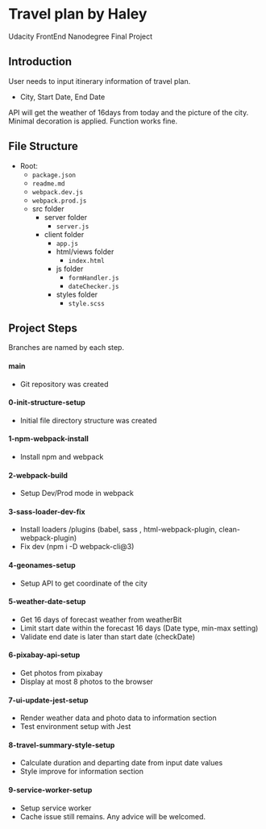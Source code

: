 # Travel plan by Haley

Udacity FrontEnd Nanodegree Final Project

## Introduction

User needs to input itinerary information of travel plan.

- City, Start Date, End Date

API will get the weather of 16days from today and the picture of the city.
Minimal decoration is applied.
Function works fine.

## File Structure

- Root:
  - `package.json`
  - `readme.md`
  - `webpack.dev.js`
  - `webpack.prod.js`
  - src folder
    - server folder
      - `server.js`
    - client folder
      - `app.js`
      - html/views folder
        - `index.html`
      - js folder
        - `formHandler.js`
        - `dateChecker.js`
      - styles folder
        - `style.scss`

## Project Steps

Branches are named by each step.

#### main

- Git repository was created

#### 0-init-structure-setup

- Initial file directory structure was created

#### 1-npm-webpack-install

- Install npm and webpack

#### 2-webpack-build

- Setup Dev/Prod mode in webpack

#### 3-sass-loader-dev-fix

- Install loaders /plugins (babel, sass , html-webpack-plugin, clean-webpack-plugin)
- Fix dev (npm i -D webpack-cli@3)

#### 4-geonames-setup

- Setup API to get coordinate of the city

#### 5-weather-date-setup

- Get 16 days of forecast weather from weatherBit
- Limit start date within the forecast 16 days (Date type, min-max setting)
- Validate end date is later than start date (checkDate)

#### 6-pixabay-api-setup

- Get photos from pixabay
- Display at most 8 photos to the browser

#### 7-ui-update-jest-setup

- Render weather data and photo data to information section
- Test environment setup with Jest

#### 8-travel-summary-style-setup

- Calculate duration and departing date from input date values
- Style improve for information section

#### 9-service-worker-setup

- Setup service worker
- Cache issue still remains. Any advice will be welcomed.
